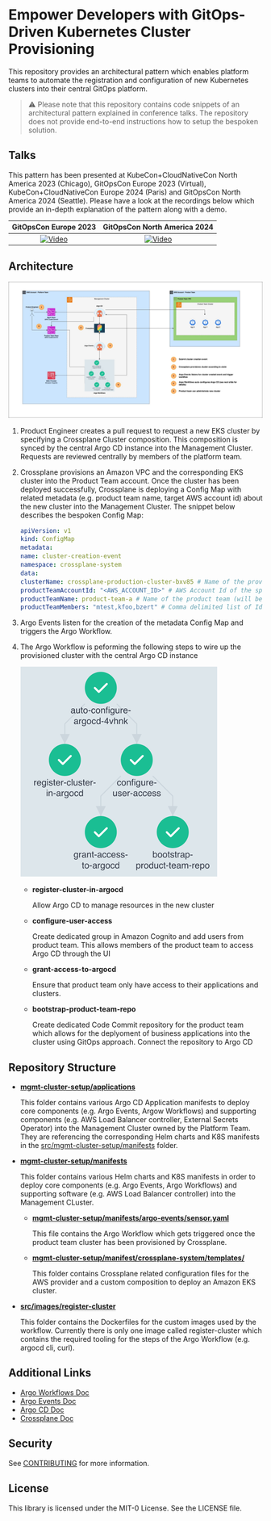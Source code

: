 # Empower Developers with GitOps-Driven Kubernetes Cluster Provisioning

This repository provides an architectural pattern which enables platform teams to automate the registration and configuration of new Kubernetes clusters into their central GitOps platform.

> ⚠️ Please note that this repository contains code snippets of an architectural pattern explained in conference talks. The repository does not provide end-to-end instructions how to setup the bespoken solution.

## Talks

This pattern has been presented at KubeCon+CloudNativeCon North America 2023 (Chicago), GitOpsCon Europe 2023 (Virtual), KubeCon+CloudNativeCon Europe 2024 (Paris) and GitOpsCon North America 2024 (Seattle). Please have a look at the recordings below which provide an in-depth explanation of the pattern along with a demo.

GitOpsCon Europe 2023           |  GitOpsCon North America 2024
:-------------------------:|:-------------------------:
[![Video](https://img.youtube.com/vi/eQ_JbSLYUPI/hqdefault.jpg)](https://www.youtube.com/watch?v=eQ_JbSLYUPI&pp=ygUPdmFsZW50aW4gd2lkbWVy)  |  [![Video](https://img.youtube.com/vi/QZDA-8R4CyE/hqdefault.jpg)](https://www.youtube.com/watch?app=desktop&v=QZDA-8R4CyE&list=PLj6h78yzYM2OyAZIMbJPOsamT2aLKZX6b&index=7)
## Architecture

![Architecture](./assets/architecture-diagram.png)

1) Product Engineer creates a pull request to request a new EKS cluster by specifying a Crossplane Cluster composition. This composition is synced by the central Argo CD instance into the Management Cluster. Requests are reviewed centrally by members of the platform team. 
2) Crossplane provisions an Amazon VPC and the corresponding EKS cluster into the Product Team account. Once the cluster has been deployed successfully, Crossplane is deploying a Config Map with related metadata (e.g. product team name, target AWS account id) about the new cluster into the Management Cluster. The snippet below describes the bespoken Config Map:
    ```yaml
    apiVersion: v1
    kind: ConfigMap
    metadata:
    name: cluster-creation-event
    namespace: crossplane-system
    data:
    clusterName: crossplane-production-cluster-bxv85 # Name of the provisioned cluster
    productTeamAccountId: "<AWS_ACCOUNT_ID>" # AWS Account Id of the spoke account
    productTeamName: product-team-a # Name of the product team (will be the name of the group created in Cognito)
    productTeamMembers: "mtest,kfoo,bzert" # Comma delimited list of IdP users
    ```
3) Argo Events listen for the creation of the metadata Config Map and triggers the Argo Workflow. 
4) The Argo Workflow is peforming the following steps to wire up the provisioned cluster with the central Argo CD instance

    ![Workflow](./assets/workflow.png)

    -  **register-cluster-in-argocd** 
            
        Allow Argo CD to manage resources in the new cluster 

    - **configure-user-access**
    
        Create dedicated group in Amazon Cognito and add users from product team. This allows members of the product team to access Argo CD through the UI

    -  **grant-access-to-argocd**
    
        Ensure that product team only have access to their applications and clusters. 

    -  **bootstrap-product-team-repo**
        
        Create dedicated Code Commit repository for the product team which allows for the deplyoment of business applications into the cluster using GitOps approach. Connect the repository to Argo CD


## Repository Structure

- **[mgmt-cluster-setup/applications](./mgmt-cluster-setup/applications)**

    This folder contains various Argo CD Application manifests to deploy core components (e.g. Argo Events, Argow Workflows) and supporting components (e.g. AWS Load Balancer controller, External Secrets Operator) into the Management Cluster owned by the Platform Team. They are referencing the corresponding Helm charts and K8S manifests in the [src/mgmt-cluster-setup/manifests](./src/mgmt-cluster-setup/manifests) folder.

- **[mgmt-cluster-setup/manifests](./mgmt-cluster-setup/manifests)** 

    This folder contains various Helm charts and K8S manifests in order to deploy core components (e.g. Argo Events, Argo Workflows) and supporting software (e.g. AWS Load Balancer controller) into the Management CLuster. 

    - **[mgmt-cluster-setup/manifests/argo-events/sensor.yaml](./mgmt-cluster-setup/manifests/argo-events/sensor.yaml)** 

        This file contains the Argo Workflow which gets triggered once the product team cluster has been provisioned by Crossplane.

    - **[mgmt-cluster-setup/manifest/crossplane-system/templates/](./mgmt-cluster-setup/manifests/crossplane-system/templates/)**
        
        This folder contains Crossplane related configuration files for the AWS provider and a custom composition to deploy an Amazon EKS cluster. 

- **[src/images/register-cluster](./src/images/register-cluster)**

    This folder contains the Dockerfiles for the custom images used by the workflow. Currently there is only one image called register-cluster which contains the required tooling for the steps of the Argo Workflow (e.g. argocd cli, curl).

## Additional Links

- [Argo Workflows Doc](https://argo-workflows.readthedocs.io/en/stable/)
- [Argo Events Doc](https://argoproj.github.io/argo-events/)
- [Argo CD Doc](https://argo-cd.readthedocs.io/en/stable/)
- [Crossplane Doc](https://docs.crossplane.io/latest/)

## Security

See [CONTRIBUTING](CONTRIBUTING.md#security-issue-notifications) for more information.

## License

This library is licensed under the MIT-0 License. See the LICENSE file.